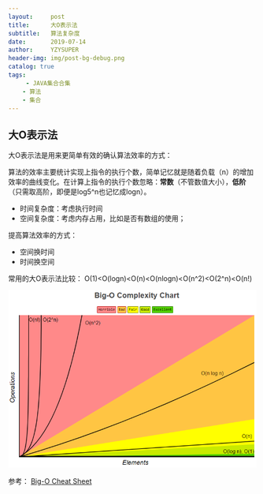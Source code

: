 ```yaml
---
layout:     post
title:      大O表示法
subtitle:   算法复杂度
date:       2019-07-14
author:     YZYSUPER
header-img: img/post-bg-debug.png
catalog: true
tags:
     - JAVA集合合集
    - 算法
    - 集合
---
```


## 大O表示法

大O表示法是用来更简单有效的确认算法效率的方式：

算法的效率主要统计实现上指令的执行个数，简单记忆就是随着负载（n）的增加效率的曲线变化。在计算上指令的执行个数忽略：**常数**（不管数值大小），**低阶**（只需取高阶，即便是log5^n也记忆成logn）。

* 时间复杂度：考虑执行时间
* 空间复杂度：考虑内存占用，比如是否有数组的使用；

提高算法效率的方式：

* 空间换时间
* 时间换空间

常用的大O表示法比较：
O(1)<O(logn)<O(n)<O(nlogn)<O(n^2)<O(2^n)<O(n!)

![](img/../../img/collection/collection-bigo.png)

参考：
[Big-O Cheat Sheet](bigocheatsheet.com)